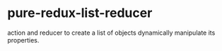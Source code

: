 # pure-redux-list-reducer
action and reducer to create a list of objects dynamically manipulate its properties.
